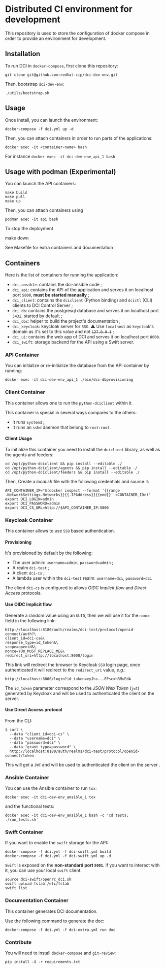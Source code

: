 # Distributed CI environment for development

This repository is used to store the configuration of docker
compose in order to provide an environment for development.

## Installation

To run DCI in `docker-compose`, first clone this repository:

    git clone git@github.com:redhat-cip/dci-dev-env.git

Then, bootstrap `dci-dev-env`:

    ./utils/bootstrap.sh

## Usage

Once install, you can launch the environment:

    docker-compose -f dci.yml up -d

Then, you can attach containers in order to run parts of the applications:

    docker exec -it <container-name> bash

For instance `docker exec -it dci-dev-env_api_1 bash`


## Usage with podman (Experimental)

You can launch the API containers:

    make build
    make pull
    make up

Then, you can attach containers using 

    podman exec -it api bash

To stop the deployment

   make down

See Makefile for extra containers and documentation

## Containers

Here is the list of containers for running the application:

* `dci_ansible`: contains the dci-ansible code ;
* `dci_api`: contains the API of the application and serves it on localhost port `5000`, **must be started manually** ;
* `dci_client`: contains the `dciclient` (Python binding) and `dcictl` (CLI) clients to DCI Control Server ;
* `dci_db`: contains the postgresql database and serves it on localhost port `5432`, started by default ;
* `dci_doc`: helper to build the project's documentation ;
* `dci_keycloak`: keycloak server for `SSO`. :warning: Use `localhost` as `keycloak`'s domain as it's set to this value and not <s>`127.0.0.1`</s> ;
* `dci_ui`: contains the web app of DCI and serves it on localhost port `8000`.
* `dci_swift`: storage backend for the API using a Swift server.

### API Container

You can initialize or re-initialize the database from the API container by running:

    docker exec -it dci-dev-env_api_1 ./bin/dci-dbprovisioning

### Client Container

This container allows one to run the `python-dciclient` within it.

This container is special in several ways compares to the others:

* It runs `systemd` ;
* It runs an `sshd` daemon that belong to `root:root`.

#### Client Usage

To initialize this container you need to install the `dciclient` library, as well as the agents and feeders:

    cd /opt/python-dciclient && pip install --editable ./
    cd /opt/python-dciclient/agents && pip install --editable ./
    cd /opt/python-dciclient/feeders && pip install --editable ./

Then, Create a _local.sh_ file with the following credentials and source it:

    API_CONTAINER_IP="$(docker inspect --format '{{range .NetworkSettings.Networks}}{{.IPAddress}}{{end}}' <CONTAINER_ID>)"
    export DCI_LOGIN=admin
    export DCI_PASSWORD=admin
    export DCI_CS_URL=http://$API_CONTAINER_IP:5000

### Keycloak Container

This container allows to use `SSO` based authentication.

#### Provisioning

It's provisioned by default by the following:

* The user admin: `username=admin`, `password=admin` ;
* A realm `dci-test` ;
* A client `dci-cs` ;
* A lambda user within the `dci-test` realm: `username=dci`, `password=dci`

The client `dci-cs` is configured to allows _OIDC Implicit flow_ and _Direct Access_ protocols.

#### Use OIDC Implicit flow

Generate a random value using an `UUID`, then we will use it for the `nonce` field in the following link:

    http://localhost:8180/auth/realms/dci-test/protocol/openid-connect/auth?\
    client_id=dci-cs&\
    response_type=id_token&\
    scope=openid&\
    nonce=YOU_MUST_REPLACE_ME&\
    redirect_uri=http://localhost:8000/login

This link will redirect the browser to Keycloak `SSO` login page, once authenticated it will redirect to the `redirect_uri` value, _e.g._:

    http://localhost:8000/login?id_token=eyJhs...EPscxhRMuEdA

The `id_token` parameter correspond to the _JSON Web Token_ (`jwt`) generated by Keycloak and will be used to authenticated the client on the server.

#### Use Direct Access protocol

From the CLI:

    $ curl \
      --data "client_id=dci-cs" \
      --data "username=dci" \
      --data "password=dci" \
      --data "grant_type=password" \
      http://localhost:8180/auth/realms/dci-test/protocol/openid-connect/token

This will get a `JWT` and will be used to authenticated the client on the server .

### Ansible Container

You can use the Ansible container to run `tox`:

    docker exec -it dci-dev-env_ansible_1 tox

and the functional tests:

    docker exec -it dci-dev-env_ansible_1 bash -c 'cd tests; ./run_tests.sh'

### Swift Container

If you want to enable the `swift` storage for the API:

    docker-compose -f dci.yml -f dci-swift.yml build
    docker-compose -f dci.yml -f dci-swift.yml up -d

`Swift` is exposed on the **non-standard port `5001`**. If you want to interact with it, you can use
your local `swift` client.

    source dci-swift/openrc_dci.sh
    swift upload fstab /etc/fstab
    swift list

### Documentation Container

This container generates DCI documentation.

Use the following command to generate the doc:

    docker-compose -f dci.yml -f dci-extra.yml run doc

### Contribute

You will need to install `docker-compose` and `git-review`:

    pip install -U -r requirements.txt
